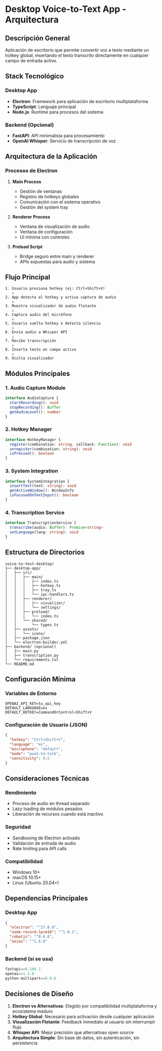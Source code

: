 # Desktop Voice-to-Text App - Arquitectura

## Descripción General

Aplicación de escritorio que permite convertir voz a texto mediante un hotkey global, insertando el texto transcrito directamente en cualquier campo de entrada activo.

## Stack Tecnológico

### Desktop App
- **Electron**: Framework para aplicación de escritorio multiplataforma
- **TypeScript**: Lenguaje principal
- **Node.js**: Runtime para procesos del sistema

### Backend (Opcional)
- **FastAPI**: API minimalista para procesamiento
- **OpenAI Whisper**: Servicio de transcripción de voz

## Arquitectura de la Aplicación

### Procesos de Electron

1. **Main Process**
   - Gestión de ventanas
   - Registro de hotkeys globales
   - Comunicación con el sistema operativo
   - Gestión del system tray

2. **Renderer Process**
   - Ventana de visualización de audio
   - Ventana de configuración
   - UI mínima con controles

3. **Preload Script**
   - Bridge seguro entre main y renderer
   - APIs expuestas para audio y sistema

## Flujo Principal

```
1. Usuario presiona hotkey (ej: Ctrl+Shift+V)
   ↓
2. App detecta el hotkey y activa captura de audio
   ↓
3. Muestra visualizador de audio flotante
   ↓
4. Captura audio del micrófono
   ↓
5. Usuario suelta hotkey o detecta silencio
   ↓
6. Envía audio a Whisper API
   ↓
7. Recibe transcripción
   ↓
8. Inserta texto en campo activo
   ↓
9. Oculta visualizador
```

## Módulos Principales

### 1. Audio Capture Module
```typescript
interface AudioCapture {
  startRecording(): void
  stopRecording(): Buffer
  getAudioLevel(): number
}
```

### 2. Hotkey Manager
```typescript
interface HotkeyManager {
  register(combination: string, callback: Function): void
  unregister(combination: string): void
  isPressed(): boolean
}
```

### 3. System Integration
```typescript
interface SystemIntegration {
  insertText(text: string): void
  getActiveWindow(): WindowInfo
  isFocusedOnTextInput(): boolean
}
```

### 4. Transcription Service
```typescript
interface TranscriptionService {
  transcribe(audio: Buffer): Promise<string>
  setLanguage(lang: string): void
}
```

## Estructura de Directorios

```
voice-to-text-desktop/
├── desktop-app/
│   ├── src/
│   │   ├── main/
│   │   │   ├── index.ts
│   │   │   ├── hotkey.ts
│   │   │   ├── tray.ts
│   │   │   └── ipc-handlers.ts
│   │   ├── renderer/
│   │   │   ├── visualizer/
│   │   │   └── settings/
│   │   ├── preload/
│   │   │   └── index.ts
│   │   └── shared/
│   │       └── types.ts
│   ├── assets/
│   │   └── icons/
│   ├── package.json
│   └── electron-builder.yml
├── backend/ (opcional)
│   ├── main.py
│   ├── transcription.py
│   └── requirements.txt
└── README.md
```

## Configuración Mínima

### Variables de Entorno
```
OPENAI_API_KEY=tu_api_key
DEFAULT_LANGUAGE=es
DEFAULT_HOTKEY=CommandOrControl+Shift+V
```

### Configuración de Usuario (JSON)
```json
{
  "hotkey": "Ctrl+Shift+V",
  "language": "es",
  "microphone": "default",
  "mode": "push-to-talk",
  "sensitivity": 0.5
}
```

## Consideraciones Técnicas

### Rendimiento
- Proceso de audio en thread separado
- Lazy loading de módulos pesados
- Liberación de recursos cuando está inactivo

### Seguridad
- Sandboxing de Electron activado
- Validación de entrada de audio
- Rate limiting para API calls

### Compatibilidad
- Windows 10+
- macOS 10.15+
- Linux (Ubuntu 20.04+)

## Dependencias Principales

### Desktop App
```json
{
  "electron": "^27.0.0",
  "node-record-lpcm16": "^1.0.1",
  "robotjs": "^0.6.0",
  "axios": "^1.6.0"
}
```

### Backend (si se usa)
```python
fastapi==0.104.1
openai==1.3.0
python-multipart==0.0.6
```

## Decisiones de Diseño

1. **Electron vs Alternativas**: Elegido por compatibilidad multiplataforma y ecosistema maduro
2. **Hotkey Global**: Necesario para activación desde cualquier aplicación
3. **Visualización Flotante**: Feedback inmediato al usuario sin interrumpir flujo
4. **Whisper API**: Mejor precisión que alternativas open source
5. **Arquitectura Simple**: Sin base de datos, sin autenticación, sin persistencia